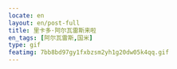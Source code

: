 ```yaml
---
locate: en
layout: en/post-full
title: 里卡多·阿尔瓦雷斯来啦
en_tags: [阿尔瓦雷斯,国米]
type: gif
featimg: 7bb8bd97gy1fxbzsm2yh1g20dw05k4qq.gif
---
```

